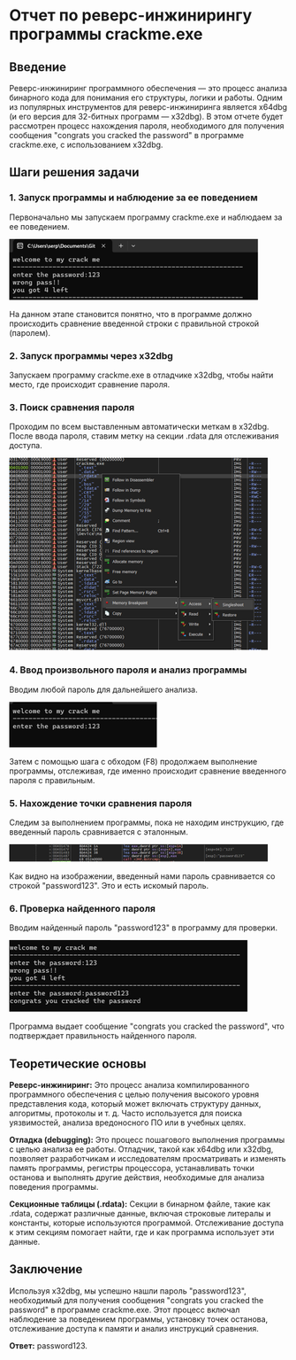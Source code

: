 # Отчет по реверс-инжинирингу программы crackme.exe

## Введение

Реверс-инжиниринг программного обеспечения — это процесс анализа бинарного кода для понимания его структуры, логики и
работы. Одним из популярных инструментов для реверс-инжиниринга является x64dbg (и его версия для 32-битных программ —
x32dbg). В этом отчете будет рассмотрен процесс нахождения пароля, необходимого для получения сообщения "congrats you
cracked the password" в программе crackme.exe, с использованием x32dbg.

## Шаги решения задачи

### 1. Запуск программы и наблюдение за ее поведением

   Первоначально мы запускаем программу crackme.exe и наблюдаем за ее поведением.

   ![img.png](img.png)

   На данном этапе становится понятно, что в программе должно происходить сравнение введенной строки с правильной
   строкой (паролем).

### 2. Запуск программы через x32dbg

   Запускаем программу crackme.exe в отладчике x32dbg, чтобы найти место, где происходит сравнение пароля.

### 3. Поиск сравнения пароля

   Проходим по всем выставленным автоматически меткам в x32dbg. После ввода пароля, ставим метку на секции .rdata для
   отслеживания доступа.

   ![img_1.png](img_1.png)

### 4. Ввод произвольного пароля и анализ программы

   Вводим любой пароль для дальнейшего анализа.

   ![img_2.png](img_2.png)

   Затем с помощью шага с обходом (F8) продолжаем выполнение программы, отслеживая, где именно происходит сравнение
   введенного пароля с правильным.

### 5. Нахождение точки сравнения пароля

   Следим за выполнением программы, пока не находим инструкцию, где введенный пароль сравнивается с эталонным.

   ![img_3.png](img_3.png)

   Как видно на изображении, введенный нами пароль сравнивается со строкой "password123". Это и есть искомый пароль.

### 6. Проверка найденного пароля

   Вводим найденный пароль "password123" в программу для проверки.

   ![img_4.png](img_4.png)

   Программа выдает сообщение "congrats you cracked the password", что подтверждает правильность найденного пароля.

## Теоретические основы

**Реверс-инжиниринг:** Это процесс анализа компилированного программного обеспечения с целью получения высокого уровня
представления кода, который может включать структуру данных, алгоритмы, протоколы и т. д. Часто используется для поиска
уязвимостей, анализа вредоносного ПО или в учебных целях.

**Отладка (debugging):** Это процесс пошагового выполнения программы с целью анализа ее работы. Отладчик, такой как
x64dbg или x32dbg, позволяет разработчикам и исследователям просматривать и изменять память программы, регистры
процессора, устанавливать точки останова и выполнять другие действия, необходимые для анализа поведения программы.

**Секционные таблицы (.rdata):** Секции в бинарном файле, такие как .rdata, содержат различные данные, включая строковые
литералы и константы, которые используются программой. Отслеживание доступа к этим секциям помогает найти, где и как
программа использует эти данные.

## Заключение

Используя x32dbg, мы успешно нашли пароль "password123", необходимый для получения сообщения "congrats you cracked the
password" в программе crackme.exe. Этот процесс включал наблюдение за поведением программы, установку точек останова,
отслеживание доступа к памяти и анализ инструкций сравнения.

**Ответ:** password123.
